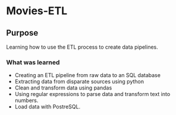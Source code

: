 # Movies-ETL

## Purpose 
Learning how to use the ETL process to create data pipelines.

### What was learned
- Creating an ETL pipeline from raw data to an SQL database
- Extracting data from disparate sources using python
- Clean and transform data using pandas
- Using regular expressions to parse data and transform text into numbers.
- Load data with PostreSQL.

